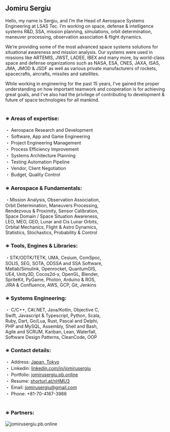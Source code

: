 ## Jomiru Sergiu
Hello, my name is Sergiu, and I’m the Head of Aerospace Systems Engineering at LSAS Tec. I’m working on space, defense & intelligence systems R&D, SSA, mission planning, simulations, orbit determination, maneuver processing, observation association & flight dynamics.

We’re providing some of the most advanced space systems solutions for situational awareness and mission analysis. Our systems were used in missions like ARTEMIS, JWST, LADEE, IBEX and many more, by world-class space and defense organizations such as NASA, ESA, CNES, JAXA, ISAS, JMA, JMOD & JSDF as well as various private manufacturers of rockets, spacecrafts, aircrafts, missiles and satellites.

While working in engineering for the past 15 years, I've gained the proper understanding on how important teamwork and cooperation is for achieving great goals, and I've also had the privilege of contributing to development & future of space technologies for all mankind.<br /><br />


### ※ Areas of expertise:

・ Aerospace Research and Development<br />
・ Software, App and Game Engineering<br />
・ Project Engineering Management<br />
・ Process Efficiency Improvement<br />
・ Systems Architecture Planning<br />
・ Testing Automation Pipeline<br />
・ Vendor, Client Negotiation<br />
・ Budget, Quality Control<br />

### ※ Aerospace & Fundamentals:
・Mission Analysis, Observation Association,<br />
Orbit Determination, Maneuvers Processing,<br />
Rendezvous & Proximity, Sensor Calibration,<br />
Space Domain / Space Situation Awareness,<br />
LEO, MEO, GEO, Lunar and Cis Lunar Orbits,<br />
Orbital Mechanics, Flight & Astro Dynamics,<br />
Statistics, Stochastics, Probability & Control<br />


### ※ Tools, Engines & Libraries:
・STK/ODTK/TETK, UMA, Cesium, ComSpoc,<br />
SOLIS, SEG, SOTA, ODSSA and SSA Software,<br />
Matlab/Simulink, Openrocket, QuantumGIS,<br />
UE4, Unity3D, Cocos2d-x, OpenGL, Blender,<br />
SpriteKit, PyGame, Photon, Arduino & ROS,<br />
JIRA & Confluence, AWS, GCP, Git, Jenkins<br />


### ※ Systems Engineering:
・ C/C++, C#/.NET, Java/Kotlin, Objective C,<br />
Swift, Javascript & Typescript, Python, Scala,<br />
Ruby, Dart, Go/Lua, Rust, Pascal and Delphi,<br />
PHP and MySQL, Assembly, Shell and Bash,<br />
Agile and SCRUM, Kanban, Lean, Waterfall,<br />
Software Design Patterns, CleanCode, OOP<br />


### ※ Contact details:
・ Address: [Japan, Tokyo](https://www.google.com/maps/@35.647845,139.8044248,3a,75y,0.18h,97.08t/data=!3m6!1e1!3m4!1s9pm4w9JINhRtz5k0sh_skg!2e0!7i16384!8i8192)<br />
・ Linkedin: [linkedin.com/in/jomirusergiu](https://linkedin.com/in/jomirusergiu)<br />
・ Portfolio: [jomirusergiu.pb.online](https://jomirusergiu.pb.online)<br />
・ Resume: [shorturl.at/nHMU3](https://shorturl.at/nHMU3)<br />
・ Email: jomirusergiu@gmail.com<br />
・ Phone: +81-70-4167-3986<br /><br />

### ※ Partners:
![jomirusergiu.pb.online](https://dif1tzfqclj9f.cloudfront.net/000_clients/1306812/page/w1000-1306812nQwcv4Ad.png)

<!--
**jomirusergiu/jomirusergiu** is a ✨ _special_ ✨ repository because its `README.md` (this file) appears on your GitHub profile.

Here are some ideas to get you started:

- 🔭 I’m currently working on ...
- 🌱 I’m currently learning ...
- 👯 I’m looking to collaborate on ...
- 🤔 I’m looking for help with ...
- 💬 Ask me about ...
- 📫 How to reach me: ...
- 😄 Pronouns: ...
- ⚡ Fun fact: ...
-->
